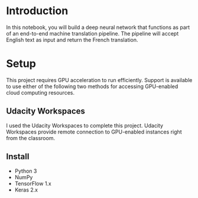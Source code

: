 # Introduction
In this notebook, you will build a deep neural network that functions as part of an end-to-end machine translation pipeline. The pipeline will accept English text as input and return the French translation.

# Setup

This project requires GPU acceleration to run efficiently. Support is available to use either of the following two methods for accessing GPU-enabled cloud computing resources.

## Udacity Workspaces

I used the Udacity Workspaces to complete this project. Udacity Workspaces provide remote connection to GPU-enabled instances right from the classroom.

## Install
- Python 3
- NumPy
- TensorFlow 1.x
- Keras 2.x
